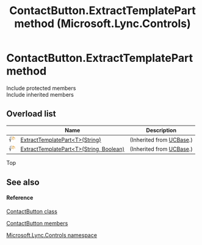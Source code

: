 ﻿---
title: ContactButton.ExtractTemplatePart method  (Microsoft.Lync.Controls)
TOCTitle: 'ExtractTemplatePart method '
ms:assetid: Overload:Microsoft.Lync.Controls.ContactButton.ExtractTemplatePart_DI_3_UC_OCS14MrefLyncWPF
ms:mtpsurl: https://msdn.microsoft.com/en-us/library/microsoft.lync.controls.contactbutton.extracttemplatepart_di_3_uc_ocs14mreflyncwpf(v=office.15)
ms:contentKeyID: 48594415
ms.date: 07/28/2014
mtps_version: v=office.15
f1_keywords:
- Microsoft.Lync.Controls.ContactButton.ExtractTemplatePart
dev_langs:
- CSharp
- JScript
- VB
- other
---

# ContactButton.ExtractTemplatePart method

Include protected members  
Include inherited members  

## Overload list

<table>
<thead>
<tr class="header">
<th> </th>
<th>Name</th>
<th>Description</th>
</tr>
</thead>
<tbody>
<tr class="odd">
<td><img src="images/Hh347903.protmethod(Office.15).gif" title="Protected method" alt="Protected method" /></td>
<td><a href="ucbase-extracttemplatepart-t-method-string-microsoft-lync-controls_1.md">ExtractTemplatePart&lt;T&gt;(String)</a></td>
<td>(Inherited from <a href="ucbase-class-microsoft-lync-controls_1.md">UCBase</a>.)</td>
</tr>
<tr class="even">
<td><img src="images/Hh347903.protmethod(Office.15).gif" title="Protected method" alt="Protected method" /></td>
<td><a href="ucbase-extracttemplatepart-t-method-string-boolean-microsoft-lync-controls_1.md">ExtractTemplatePart&lt;T&gt;(String, Boolean)</a></td>
<td>(Inherited from <a href="ucbase-class-microsoft-lync-controls_1.md">UCBase</a>.)</td>
</tr>
</tbody>
</table>


Top

## See also

#### Reference

[ContactButton class](contactbutton-class-microsoft-lync-controls_1.md)

[ContactButton members](contactbutton-members-microsoft-lync-controls_1.md)

[Microsoft.Lync.Controls namespace](microsoft-lync-controls-namespace_1.md)

